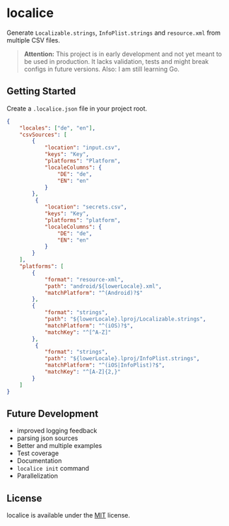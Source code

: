 # localice

Generate `Localizable.strings`, `InfoPlist.strings` and `resource.xml` from multiple CSV files.

> **Attention:** This project is in early development and not yet meant to be used in production.
> It lacks validation, tests and might break configs in future versions. Also: I am still learning Go. 

## Getting Started

Create a `.localice.json` file in your project root.

```json
{
    "locales": ["de", "en"],
    "csvSources": [
        {
            "location": "input.csv",
            "keys": "Key",
            "platforms": "Platform",
            "localeColumns": {
                "DE": "de",
                "EN": "en"
            }
        },
         {
            "location": "secrets.csv",
            "keys": "Key",
            "platforms": "platform",
            "localeColumns": {
                "DE": "de",
                "EN": "en"
            }
        }
    ],
    "platforms": [
        {
            "format": "resource-xml",
            "path": "android/${lowerLocale}.xml",
            "matchPlatform": "^(Android)?$"
        },
        {
            "format": "strings",
            "path": "${lowerLocale}.lproj/Localizable.strings",
            "matchPlatform": "^(iOS)?$",
            "matchKey": "^[^A-Z]"
        },
         {
            "format": "strings",
            "path": "${lowerLocale}.lproj/InfoPlist.strings",
            "matchPlatform": "^(iOS|InfoPlist)?$",
            "matchKey": "^[A-Z]{2,}"
        }
    ]
}
```

## Future Development

* improved logging feedback
* parsing json sources
* Better and multiple examples
* Test coverage
* Documentation
* `localice init` command
* Parallelization

## License

localice is available under the [MIT](./LICENSE) license.
